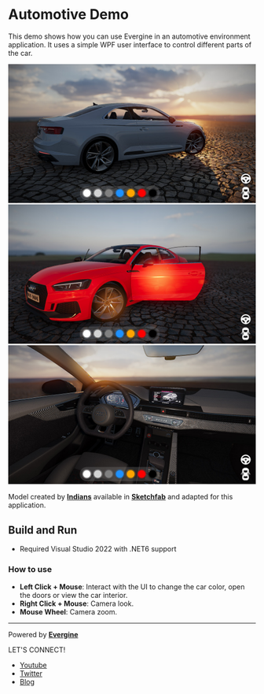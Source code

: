 # Automotive Demo

This demo shows how you can use Evergine in an automotive environment application. It uses a simple WPF user interface to control different parts of the car.

![alt Screenshot](Screenshots/screenshots01.jpg)
![alt Screenshot](Screenshots/screenshots02.jpg)
![alt Screenshot](Screenshots/screenshots03.jpg)

Model created by **[Indians](https://sketchfab.com/Indians)** available in **[Sketchfab](https://sketchfab.com/3d-models/audi-rs5-2019-fae1a4186d464a6aae351ce9e9ff2401)** and adapted for this application.

## Build and Run
- Required Visual Studio 2022 with .NET6 support

### How to use
 * **Left Click + Mouse**: Interact with the UI to change the car color, open the doors or view the car interior.
 * **Right Click + Mouse**: Camera look.
 * **Mouse Wheel**: Camera zoom.
----
Powered by **[Evergine](https://evergine.com)**

LET'S CONNECT!

- [Youtube](https://www.youtube.com/subscription_center?add_user=WaveEngineChannel)
- [Twitter](https://twitter.com/WaveEngineTeam)
- [Blog](http://geeks.ms/waveengineteam/)
